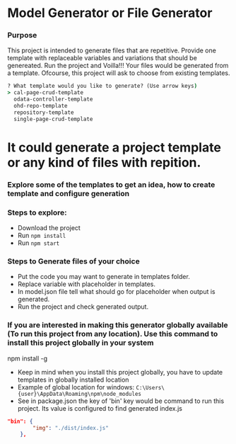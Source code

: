 # Model Generator or File Generator

### Purpose
This project is intended to generate files that are repetitive. Provide one template with replaceable variables and variations that should be genereated. Run the project and Voilla!!! Your files would be generated from a template. Ofcourse, this project will ask to choose from existing templates. 

``` cmd
? What template would you like to generate? (Use arrow keys)
> cal-page-crud-template
  odata-controller-template
  ohd-repo-template
  repository-template
  single-page-crud-template
  ```

# It could generate a project template or any kind of files with repition.
### Explore some of the templates to get an idea, how to create template and configure generation

### Steps to explore:
- Download the project
- Run `npm install`
- Run `npm start`

### Steps to Generate files of your choice
- Put the code you may want to generate in templates folder.
- Replace variable with placeholder in templates.
- In model.json file tell what should go for placeholder when output is generated.
- Run the project and check generated output.

### If you are interested in making this generator globally available (To run this project from any location). Use this command to install this project globally in your system
npm install -g

- Keep in mind when you install this project globally, you have to update templates in globally installed location
- Example of global location for windows: `C:\Users\{user}\AppData\Roaming\npm\node_modules`
-  See in package.json the key of 'bin' key would be command to run this project. Its value is configured to find generated index.js
```json
"bin": {
        "img": "./dist/index.js"
    },
```


